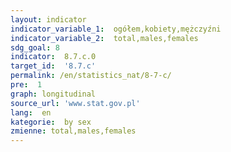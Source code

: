 ```yaml
---
layout: indicator
indicator_variable_1:  ogółem,kobiety,mężczyźni
indicator_variable_2:  total,males,females
sdg_goal: 8
indicator:  8.7.c.0
target_id:  '8.7.c'
permalink: /en/statistics_nat/8-7-c/
pre:  1
graph: longitudinal
source_url: 'www.stat.gov.pl'
lang:  en
kategorie:  by sex
zmienne: total,males,females
---
```


